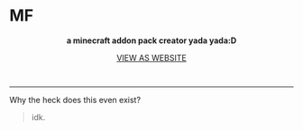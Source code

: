# MF 

<div align="center" style="padding-bottom:15px;">
  
  <p>
    <b>a minecraft addon pack creator yada yada:D</b>
  <p>
  
  <a align="center" rel="site" href="https://spac3sc.github.io/Minecraft-Facilities/">
    VIEW AS WEBSITE 
  </a>
  
</div>

___

Why the heck does this even exist?

> idk.
